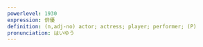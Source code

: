 ```yaml
---
powerlevel: 1930
expression: 俳優
definition: (n,adj-no) actor; actress; player; performer; (P)
pronunciation: はいゆう
---
```

